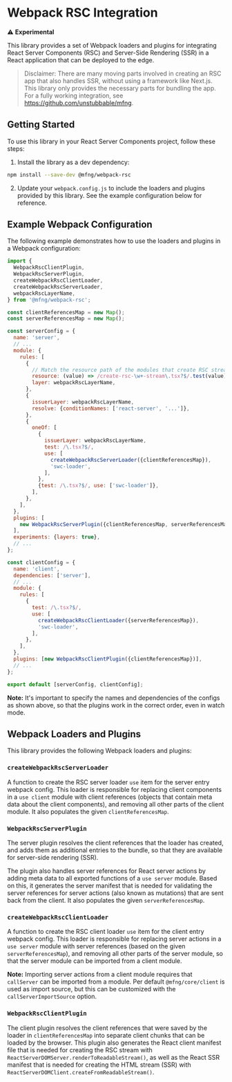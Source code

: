 # Webpack RSC Integration

⚠️ **Experimental**

This library provides a set of Webpack loaders and plugins for integrating React
Server Components (RSC) and Server-Side Rendering (SSR) in a React application
that can be deployed to the edge.

> Disclaimer: There are many moving parts involved in creating an RSC app that
> also handles SSR, without using a framework like Next.js. This library only
> provides the necessary parts for bundling the app. For a fully working
> integration, see https://github.com/unstubbable/mfng.

## Getting Started

To use this library in your React Server Components project, follow these steps:

1. Install the library as a dev dependency:

```sh
npm install --save-dev @mfng/webpack-rsc
```

2. Update your `webpack.config.js` to include the loaders and plugins provided
   by this library. See the example configuration below for reference.

## Example Webpack Configuration

The following example demonstrates how to use the loaders and plugins in a
Webpack configuration:

```js
import {
  WebpackRscClientPlugin,
  WebpackRscServerPlugin,
  createWebpackRscClientLoader,
  createWebpackRscServerLoader,
  webpackRscLayerName,
} from '@mfng/webpack-rsc';

const clientReferencesMap = new Map();
const serverReferencesMap = new Map();

const serverConfig = {
  name: 'server',
  // ...
  module: {
    rules: [
      {
        // Match the resource path of the modules that create RSC streams, e.g.:
        resource: (value) => /create-rsc-\w+-stream\.tsx?$/.test(value),
        layer: webpackRscLayerName,
      },
      {
        issuerLayer: webpackRscLayerName,
        resolve: {conditionNames: ['react-server', '...']},
      },
      {
        oneOf: [
          {
            issuerLayer: webpackRscLayerName,
            test: /\.tsx?$/,
            use: [
              createWebpackRscServerLoader({clientReferencesMap}),
              'swc-loader',
            ],
          },
          {test: /\.tsx?$/, use: ['swc-loader']},
        ],
      },
    ],
  },
  plugins: [
    new WebpackRscServerPlugin({clientReferencesMap, serverReferencesMap}),
  ],
  experiments: {layers: true},
  // ...
};

const clientConfig = {
  name: 'client',
  dependencies: ['server'],
  // ...
  module: {
    rules: [
      {
        test: /\.tsx?$/,
        use: [
          createWebpackRscClientLoader({serverReferencesMap}),
          'swc-loader',
        ],
      },
    ],
  },
  plugins: [new WebpackRscClientPlugin({clientReferencesMap})],
  // ...
};

export default [serverConfig, clientConfig];
```

**Note:** It's important to specify the names and dependencies of the configs as
shown above, so that the plugins work in the correct order, even in watch mode.

## Webpack Loaders and Plugins

This library provides the following Webpack loaders and plugins:

### `createWebpackRscServerLoader`

A function to create the RSC server loader `use` item for the server entry
webpack config. This loader is responsible for replacing client components in a
`use client` module with client references (objects that contain meta data about
the client components), and removing all other parts of the client module. It
also populates the given `clientReferencesMap`.

### `WebpackRscServerPlugin`

The server plugin resolves the client references that the loader has created,
and adds them as additional entries to the bundle, so that they are available
for server-side rendering (SSR).

The plugin also handles server references for React server actions by adding
meta data to all exported functions of a `use server` module. Based on this, it
generates the server manifest that is needed for validating the server
references for server actions (also known as mutations) that are sent back from
the client. It also populates the given `serverReferencesMap`.

### `createWebpackRscClientLoader`

A function to create the RSC client loader `use` item for the client entry
webpack config. This loader is responsible for replacing server actions in a
`use server` module with server references (based on the given
`serverReferencesMap`), and removing all other parts of the server module, so
that the server module can be imported from a client module.

**Note:** Importing server actions from a client module requires that
`callServer` can be imported from a module. Per default `@mfng/core/client` is
used as import source, but this can be customized with the
`callServerImportSource` option.

### `WebpackRscClientPlugin`

The client plugin resolves the client references that were saved by the loader
in `clientReferencesMap` into separate client chunks that can be loaded by the
browser. This plugin also generates the React client manifest file that is
needed for creating the RSC stream with
`ReactServerDOMServer.renderToReadableStream()`, as well as the React SSR
manifest that is needed for creating the HTML stream (SSR) with
`ReactServerDOMClient.createFromReadableStream()`.
